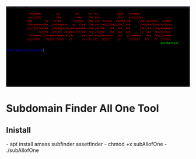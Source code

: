 <p align="center">
  <img src="./subimg.png" alt="light bulb icon">
</p>
<h1 aling="center"> 
 Subdomain Finder All One Tool
</h1>
<h2> 
  Inistall
</h2>
- apt install amass subfinder assetfinder
- chmod +x subAllofOne
- ./subAllofOne
